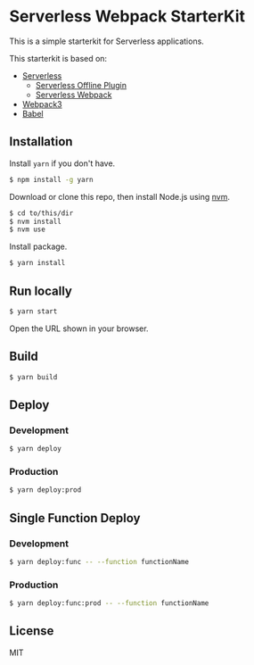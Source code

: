 # Serverless Webpack StarterKit

This is a simple starterkit for Serverless applications.

This starterkit is based on:

* [Serverless](https://serverless.com/ "Serverless - The Serverless Application Framework powered by AWS Lambda and API Gateway")
    * [Serverless Offline Plugin](https://github.com/dherault/serverless-offline "Serverless Offline Plugin")
    * [Serverless Webpack](https://github.com/elastic-coders/serverless-webpack "elastic-coders/serverless-webpack: Serverless plugin to bundle your lambdas with Webpack")
* [Webpack3](https://webpack.js.org/ "webpack")
* [Babel](https://babeljs.io/ "Babel · The compiler for writing next generation JavaScript")

## Installation

Install `yarn` if you don't have.

```bash
$ npm install -g yarn
```

Download or clone this repo, then install Node.js using [nvm](https://github.com/creationix/nvm "creationix/nvm: Node Version Manager - Simple bash script to manage multiple active node.js versions").

```bash
$ cd to/this/dir
$ nvm install
$ nvm use
```

Install package.

```bash
$ yarn install
```

## Run locally

```bash
$ yarn start
```

Open the URL shown in your browser.

## Build

```bash
$ yarn build
```

## Deploy

### Development

```bash
$ yarn deploy
```

### Production

```bash
$ yarn deploy:prod
```

## Single Function Deploy

### Development

```bash
$ yarn deploy:func -- --function functionName
```

### Production

```bash
$ yarn deploy:func:prod -- --function functionName
```

## License

MIT
